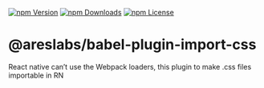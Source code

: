 [![npm Version](https://img.shields.io/npm/v/@areslabs/babel-plugin-import-css.svg)](https://www.npmjs.com/package/@areslabs/babel-plugin-import-css)
[![npm Downloads](https://img.shields.io/npm/dt/@areslabs/babel-plugin-import-css.svg)](https://www.npmjs.com/package/@areslabs/babel-plugin-import-css)
[![npm License](https://img.shields.io/npm/l/@areslabs/babel-plugin-import-css.svg)](https://www.npmjs.com/package/@areslabs/babel-plugin-import-css)

# @areslabs/babel-plugin-import-css

React native can’t use the Webpack loaders, this plugin to make .css files importable in RN

